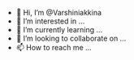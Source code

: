 - 👋 Hi, I’m @Varshiniakkina
- 👀 I’m interested in ...
- 🌱 I’m currently learning ...
- 💞️ I’m looking to collaborate on ...
- 📫 How to reach me ...

<!---
Varshiniakkina/Varshiniakkina is a ✨ special ✨ repository because its `README.md` (this file) appears on your GitHub profile.
You can click the Preview link to take a look at your changes.
--->

